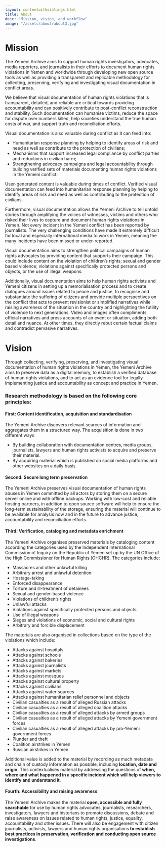 ```yaml
---
layout: contentwithsiblings.html
title: About
desc: "Mission, vision, and workflow"
image: "/assets/about/about3.jpg"
---
```

# Mission

The Yemeni Archive aims to support human rights investigators, advocates, media reporters, and journalists in their efforts to document human rights violations in Yemen and worldwide through developing new open source tools as well as providing a transparent and replicable methodology for collecting, preserving, verifying and investigating visual documentation in conflict areas.

We believe that visual documentation of human rights violations that is transparent, detailed, and reliable are critical towards providing accountability and can positively contribute to post-conflict reconstruction and stability. Such documentation can humanise victims, reduce the space for dispute over numbers killed, help societies understand the true human costs of war, and support truth and reconciliation efforts.

Visual documentation is also valuable during conflict as it can feed into:

- Humanitarian response planning by helping to identify areas of risk and need as well as contribute to the protection of civilians;
- Mechanisms that support increased legal compliance by conflict parties and reductions in civilian harm;
- Strengthening advocacy campaigns and legal accountability through building verified sets of materials documenting human rights violations in the Yemeni conflict.

User-generated content is valuable during times of conflict. Verified visual documentation can feed into humanitarian response planning by helping to identify areas of risk and need as well as contributing to the protection of civilians.

Furthermore, visual documentation allows the Yemeni Archive to tell untold stories through amplifying the voices of witnesses, victims and others who risked their lives to capture and document human rights violations in Yemen. Not every incident in the Yemeni conflict has been reported by journalists. The very challenging conditions have made it extremely difficult for local and especially international media to work in Yemen, meaning the many incidents have been missed or under-reported.

Visual documentation aims to strengthen political campaigns of human rights advocates by providing content that supports their campaign. This could include content on the violation of children’s rights; sexual and gender based violence; violations against specifically protected persons and objects, or the use of illegal weapons.

Additionally, visual documentation aims to help human rights activists and Yemeni citizens in setting up a memorialisation process and to create dialogues around issues related to peace and justice, to recognise and substantiate the suffering of citizens and provide multiple perspectives on the conflict that acts to prevent revisionist or simplified narratives while raising awareness of the situation in the country and highlighting the futility of violence to next generations. Video and images often compliments official narratives and press accounts of an event or situation, adding both detail and nuance. At other times, they directly rebut certain factual claims and contradict pervasive narratives.

# Vision

Through collecting, verifying, preserving, and investigating visual documentation of human rights violations in Yemen, the Yemeni Archive aims to preserve data as a digital memory, to establish a verified database of human rights violations, and to act as an evidence tool for legally implementing justice and accountability as concept and practice in Yemen.

### Research methodology is based on the following core principles:

#### First: Content identification, acquisition and standardisation

The Yemeni Archive discovers relevant sources of information and aggregates them in a structured way. The acquisition is done in two different ways:

- By building collaboration with documentation centres, media groups, journalists, lawyers and human rights activists to acquire and preserve their material.
- By acquiring material which is published on social media platforms and other websites on a daily basis.

#### Second: Secure long term preservation

The Yemeni Archive preserves visual documentation of human rights abuses in Yemen committed by all actors by storing them on a secure server online and with offline backups. Working with low-cost and reliable hosting partners, in addition to open source software will help to ensure the long-term sustainability of the storage, ensuring the material will continue to be available for analysis now and in the future to advance justice, accountability and reconciliation efforts.

#### Third: Verification, cataloging and metadata enrichment

The Yemeni Archive organises preserved materials by cataloging content according the categories used by the Independent International Commission of Inquiry on the Republic of Yemen set up by the UN Office of the High Commissioner for Human Rights (OHCHR). The categories include:

- Massacres and other unlawful killing
- Arbitrary arrest and unlawful detention
- Hostage-taking
- Enforced disappearance
- Torture and ill-treatment of detainees
- Sexual and gender-based violence
- Violations of children’s rights
- Unlawful attacks
- Violations against specifically protected persons and objects
- Use of illegal weapons
- Sieges and violations of economic, social and cultural rights
- Arbitrary and forcible displacement

The materials are also organised in collections based on the type of the violations which include:

- Attacks against hospitals
- Attacks against schools
- Attacks against bakeries
- Attacks against journalists
- Attacks against markets
- Attacks against mosques
- Attacks against cultural property
- Attacks against civilians
- Attacks against water sources
- Attacks against humanitarian relief personnel and objects
- Civilian casualties as a result of alleged Russian attacks
- Civilian casualties as a result of alleged coalition attacks
- Civilian casualties as a result of alleged attacks by armed groups
- Civilian casualties as a result of alleged attacks by Yemeni government forces
- Civilian casualties as a result of alleged attacks by pro-Yemeni government forces
- Plunder and theft
- Coalition airstrikes in Yemen
- Russian airstrikes in Yemen

Additional value is added to the material by recording as much metadata and chain of custody information as possible, including **location, date and origin**. This contextualises material by addressing the questions of **when, where and what happened in a specific incident which will help viewers to identify and understand it**.

#### Fourth: Accessibility and raising awareness

The Yemeni Archive makes the material **open, accessible and fully searchable** for use by human rights advocates, journalists, researchers, investigators, lawyers and historians to promote discussions, debate and raise awareness on issues related to human rights, justice, equality, accountability and other issues. There will also be engagement with citizen journalists, activists, lawyers and human rights organisations **to establish best practices in preservation, verification and conducting open source investigations**.
